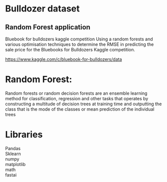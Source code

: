 # Bulldozer dataset <br>

## Random Forest application
Bluebook for bulldozers kaggle competition Using a random forests and various optimisation techniques to determine the RMSE in predicting the sale price for the Bluebooks for Bulldozers Kaggle competition.

https://www.kaggle.com/c/bluebook-for-bulldozers/data

# Random Forest:

Random forests or random decision forests are an ensemble learning method for classification, regression and other tasks that operates by constructing a multitude of decision trees at training time and outputting the class that is the mode of the classes or mean prediction of the individual trees

# Libraries

Pandas<br>
Sklearn<br>
numpy <br>
matplotlib <br>
math<br>
fastai<br>
